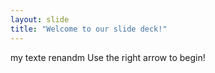 ```yaml
---
layout: slide
title: "Welcome to our slide deck!"
---
```

my texte renandm
Use the right arrow to begin!
